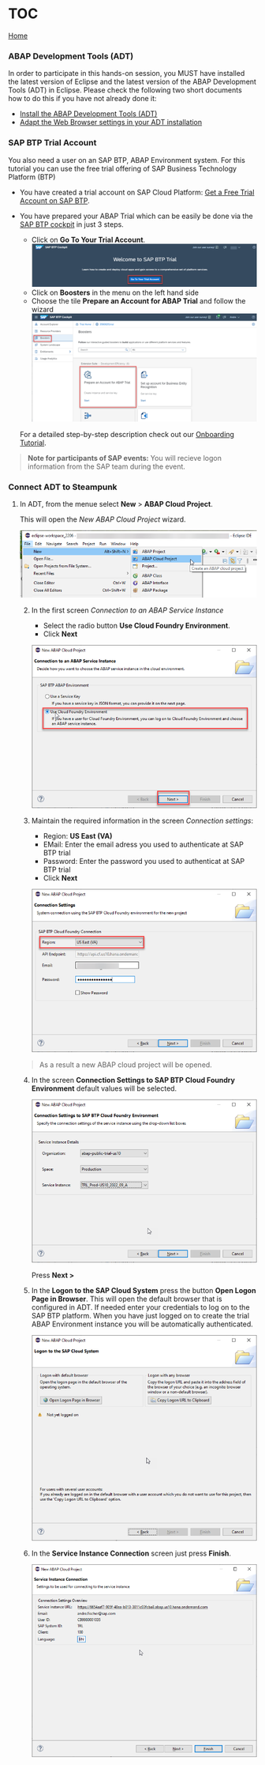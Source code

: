 # TOC
[Home](../../readme.md#exercises)  
### ABAP Development Tools (ADT)
In order to participate in this hands-on session, you MUST have installed the latest version of Eclipse and the latest version of the ABAP Development Tools (ADT) in Eclipse. Please check the following two short documents how to do this if you have not already done it:     
   - [Install the ABAP Development Tools (ADT)](https://github.com/SAP-samples/abap-platform-rap-workshops/blob/main/requirements_rap_workshops.md#3-install-the-abap-development-tools-adt)  
   - [Adapt the Web Browser settings in your ADT installation](https://github.com/SAP-samples/abap-platform-rap-workshops/blob/main/requirements_rap_workshops.md#4-adapt-the-web-browser-settings-in-your-adt-installation)   

### SAP BTP Trial Account

You also need a user on an SAP BTP, ABAP Environment system. For this tutorial you can use the free trial offering of SAP Business Technology Platform (BTP) 

- You have created a trial account on SAP Cloud Platform: [Get a Free Trial Account on SAP BTP](https://developers.sap.com/tutorials/hcp-create-trial-account.html).
- You have prepared your ABAP Trial which can be easily be done via the [SAP BTP cockpit](https://cockpit.hanatrial.ondemand.com) in just 3 steps.
                                                                                           
  - Click on **Go To Your Trial Account**.
  ![Enter Trial](images/intro_0000.png)
  - Click on **Boosters** in the menu on the left hand side
  - Choose the tile **Prepare an Account for ABAP Trial** and follow the wizard
  ![Start booster](images/intro_0010.png)

  For a detailed step-by-step description check out our [Onboarding Tutorial](https://help.sap.com/viewer/65de2977205c403bbc107264b8eccf4b/Cloud/en-US/720c423ef1a8498ab690cf0e5512ba50.html#loio720c423ef1a8498ab690cf0e5512ba50__Create_ABAP_Trial_Instance).

> **Note for participants of SAP events:** You will recieve logon information from the SAP team during the event. 

### Connect ADT to Steampunk

1. In ADT, from the menue select **New** > **ABAP Cloud Project**. 

      This will open the *New ABAP Cloud Project* wizard.  
 
      ![ABAP Cloud Project](images/connect_adt_0000.png)
   
   2. In the first screen *Connection to an ABAP Service Instance* 
       - Select the radio button **Use Cloud Foundry Environment**.   
       - Click **Next**   
 
      ![ABAP Cloud Project](images/connect_adt_0005.png)
   
   3. Maintain the required information in the screen *Connection settings*:  
       - Region: **US East (VA)** 
       - EMail: Enter the email adress you used to authenticate at SAP BTP trial  
       - Password: Enter the password you used to authenticat at SAP BTP trial 
       - Click **Next**
     
 
      ![ABAP Cloud Project](images/connect_adt_0010.png)   
 
 
   > As a result a new ABAP cloud project will be opened.
 
 
 
   4. In the screen **Connection Settings to SAP BTP Cloud Foundry Environment** default values will be selected.   
 
 
      ![ABAP Cloud Project](images/connect_adt_0020.png)  
 
 
       Press **Next >**
 
   5. In the **Logon to the SAP Cloud System**  press the button **Open Logon Page in Browser**. This will open the default browser that is configured in ADT. If needed enter your credentials to log on to the SAP BTP platform. When you have just logged on to create the trial ABAP Environment instance you will be automatically authenticated.  
 
 
        ![ABAP Cloud Project](images/connect_adt_0030.png)  
 
 
   6. In the **Service Instance Connection** screen just press **Finish**. 
 
 
        ![ABAP Cloud Project](images/connect_adt_0040.png)  
 
